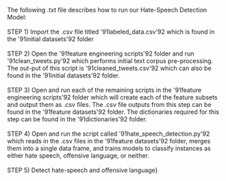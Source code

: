 The following .txt file describes  how to run our Hate-Speech Detection Model:\
\
STEP 1) Import the .csv file titled \'91labeled_data.csv\'92 which is found in the \'91initial datasets\'92 folder\
\
STEP 2) Open the \'91feature engineering scripts\'92 folder and run \'91clean_tweets.py\'92 which performs initial text corpus pre-processing. The out-put of this script is \'91cleaned_tweets.csv\'92 which can also be found in the \'91initial datasets\'92 folder.\
\
STEP 3) Open and run each of the remaining scripts in the \'91feature engineering scripts\'92  folder which will create each of the feature subsets and output them as .csv files. The .csv file outputs from this step can be found in the \'91feature datasets\'92 folder. The dictionaries required for this step can be found in the \'91dictionaries\'92 folder. \
\
STEP 4) Open and run the script called \'91hate_speech_detection.py\'92 which reads in the .csv files in the \'91feature datasets\'92 folder, merges them into a single data frame, and trains models to classify instances as either hate speech, offensive language, or neither.\
\
STEP 5) Detect hate-speech and offensive language}
